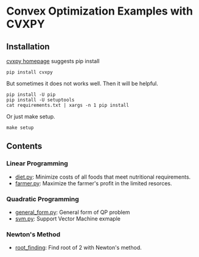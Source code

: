 # Convex Optimization Examples with CVXPY

## Installation

[cvxpy homepage](<https://www.cvxpy.org/install/>) suggests pip install

```
pip install cvxpy
```

But sometimes it does not works well. Then it will be helpful.

```
pip install -U pip 
pip install -U setuptools
cat requirements.txt | xargs -n 1 pip install
```

Or just make setup.

```
make setup
```

## Contents

### Linear Programming

- [diet.py](<./linear_programming/diet.py>): Minimize costs of all foods that meet nutritional requirements.
- [farmer.py](<./linear_programming/farmer.py>): Maximize the farmer's profit in the limited resorces.

### Quadratic Programming

- [general_form.py](<./quadratic_programming/general_form.py>): General form of QP problem
- [svm.py](<./quadratic_programming/svm.py>): Support Vector Machine exmaple

### Newton's Method

- [root_finding](<./newton_method/root_finding.py>): Find root of 2 with Newton's method.
